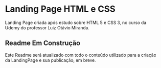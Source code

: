 # Landing Page HTML e CSS

Landing Page criada após estudo sobre HTML 5 e CSS 3, no curso da Udemy do professor Luiz Otávio Miranda.

## Readme Em Construção

Este Readme será atualizado com todo o conteúdo utilizado para a criação da LandingPage e sua publicação, em breve.
